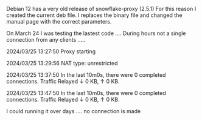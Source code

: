 Debian 12 has a very old release of snowflake-proxy (2.5.1) 
For this reason I created the current deb file.
I replaces the binary file and changed the manual page 
with the correct parameters. 

On March 24 I was testing the lastest code .... 
During hours not a single connection from any clients .....

2024/03/25 13:27:50 Proxy starting

2024/03/25 13:29:56 NAT type: unrestricted

2024/03/25 13:37:50 In the last 10m0s, there were 0 completed connections. Traffic Relayed ↓ 0 KB, ↑ 0 KB.

2024/03/25 13:47:50 In the last 10m0s, there were 0 completed connections. Traffic Relayed ↓ 0 KB, ↑ 0 KB.


I could running it over days .... no connection is made 
